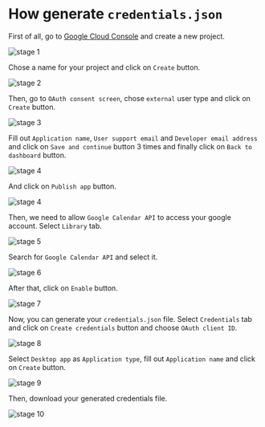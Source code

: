 # How generate `credentials.json`

First of all, go to [Google Cloud Console](https://console.cloud.google.com/) and create a new project.

![stage 1](.github/assets/generate_credentials/1.png)

Chose a name for your project and click on `Create` button.

![stage 2](.github/assets/generate_credentials/2.png)

Then, go to `OAuth consent screen`, chose `external` user type and click on `Create` button.

![stage 3](.github/assets/generate_credentials/3.png)

Fill out `Application name`, `User support email` and `Developer email address` and click on `Save and continue` button 3 times and finally click on `Back to dashboard` button.

![stage 4](.github/assets/generate_credentials/4.png)

And click on `Publish app` button.

![stage 4](.github/assets/generate_credentials/5.png)

Then, we need to allow `Google Calendar API` to access your google account. Select `Library` tab.

![stage 5](.github/assets/generate_credentials/6.png)

Search for `Google Calendar API` and select it.

![stage 6](.github/assets/generate_credentials/7.png)

After that, click on `Enable` button.

![stage 7](.github/assets/generate_credentials/8.png)

Now, you can generate your `credentials.json` file. Select `Credentials` tab and click on `Create credentials` button and choose `OAuth client ID`.

![stage 8](.github/assets/generate_credentials/9.png)

Select `Desktop app` as `Application type`, fill out `Application name` and click on `Create` button.

![stage 9](.github/assets/generate_credentials/10.png)

Then, download your generated credentials file.

![stage 10](.github/assets/generate_credentials/11.png)

